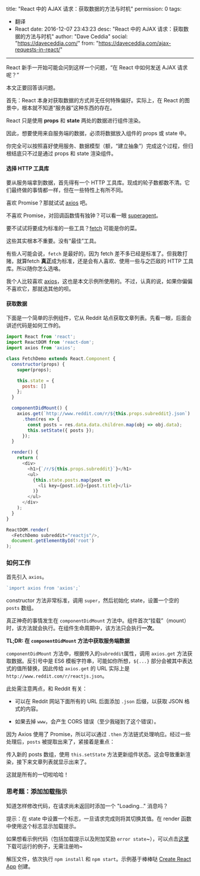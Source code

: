 title: "React 中的 AJAX 请求：获取数据的方法与时机"
permission: 0
tags:
  - 翻译
  - React
date: 2016-12-07 23:43:23
desc: "React 中的 AJAX 请求：获取数据的方法与时机"
author: "Dave Ceddia"
social: "https://daveceddia.com/"
from: "https://daveceddia.com/ajax-requests-in-react/"
---
React 新手一开始可能会问到这样一个问题，“在 React 中如何发送 AJAX 请求呢？”

本文正要回答该问题。

首先：React 本身对获取数据的方式并无任何特殊偏好。实际上，在 React 的图景中，根本就不知道“服务器”这种东西的存在。

React 只是使用 **props** 和 **state** 两处的数据进行组件渲染。

因此，想要使用来自服务端的数据，必须将数据放入组件的 props 或 state 中。

你完全可以按照喜好使用服务、数据模型（额，“建立抽象”）完成这个过程，但归根结底只不过是通过 props 和 state 渲染组件。

#### 选择 HTTP 工具库

要从服务端拿到数据，首先得有一个 HTTP 工具库。现成的轮子数都数不清。它们最终做的事情都一样，但在一些特性上有所不同。

喜欢 Promise？那就试试  [axios](https://github.com/mzabriskie/axios) 吧。

不喜欢 Promise，对回调函数情有独钟？可以看一眼 [superagent](https://github.com/visionmedia/superagent)。

要不试试将要成为标准的一些工具？[fetch](https://github.com/github/fetch) 可能是你的菜。

这些其实根本不重要。没有“最佳”工具。

有些人可能会说，`fetch` 是最好的，因为 fetch 差不多已经是标准了。但我敢打赌，就算fetch **真正**成为标准，还是会有人喜欢、使用一些与之匹敌的 HTTP 工具库。所以随你怎么选咯。

我个人比较喜欢 [axios](https://github.com/mzabriskie/axios)，这也是本文示例所使用的。不过，认真的说，如果你偏偏不喜欢它，那就选其他的呗。

#### 获取数据

下面是一个简单的示例组件，它从 Reddit 站点获取文章列表。先看一眼，后面会讲述代码是如何工作的。

```javascript
import React from 'react';
import ReactDOM from 'react-dom';
import axios from 'axios';

class FetchDemo extends React.Component {
  constructor(props) {
    super(props);

    this.state = {
      posts: []
    };
  }

  componentDidMount() {
    axios.get(`http://www.reddit.com/r/${this.props.subreddit}.json`)
      .then(res => {
        const posts = res.data.data.children.map(obj => obj.data);
        this.setState({ posts });
      });
  }

  render() {
    return (
      <div>
        <h1>{`/r/${this.props.subreddit}`}</h1>
        <ul>
          {this.state.posts.map(post =>
            <li key={post.id}>{post.title}</li>
          )}
        </ul>
      </div>
    );
  }
}

ReactDOM.render(
  <FetchDemo subreddit="reactjs"/>,
  document.getElementById('root')
);
```

### 如何工作

首先引入 `axios`。

```javascript
`import axios from 'axios';`
```

constructor 方法非常标准，调用 `super`，然后初始化 state，设置一个空的 `posts` 数组。

真正神奇的事情发生在 `componentDidMount` 方法中。组件首次“挂载”（mount）时，该方法就会执行。在组件生命周期中，该方法只会执行**一次**。

**TL;DR:  在 `componentDidMount` 方法中获取服务端数据**

`componentDidMount` 方法中，根据传入的`subreddit`属性，调用 `axios.get` 方法获取数据。反引号中是 ES6 模板字符串，可能如你所想，`${...}` 部分会被其中表达式的值所替换，因此传给 `axios.get` 的 URL 实际上是 `http://www.reddit.com/r/reactjs.json`。

此处需注意两点，和 Reddit 有关：

* 可以在 Reddit 网站下面所有的 URL 后面添加 `.json` 后缀，以获取 JSON 格式的内容。

* 如果去掉 `www`，会产生 CORS 错误（至少我碰到了这个错误）。

因为 Axios 使用了 Promise，所以可以通过 `.then` 方法链式处理响应。经过一些处理后，`posts` 被提取出来了，紧接着是重点：

传入新的 posts 数组，使用 `this.setState` 方法更新组件状态。这会导致重新渲染，接下来文章列表就显示出来了。

这就是所有的一切啦哈哈！

### 思考题：添加加载指示

知道怎样修改代码，在请求尚未返回时添加一个 "Loading..." 消息吗？

提示：在 state 中设置一个标志，一旦请求完成则将其切换其值。在 render 函数中使用这个标志显示加载提示。

如果想看示例代码（包括加载提示以及附加奖励 `error state`~），可以点击[这里](https://daveceddia.com/freebies/react-ajax-example.zip)下载可运行的例子，无需注册哟~

解压文件，依次执行 `npm install` 和 `npm start`。示例基于棒棒哒 [Create React App](https://daveceddia.com/create-react-app-official-project-generator) 创建。